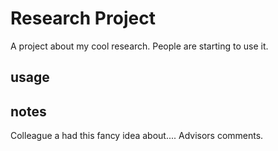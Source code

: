 # Research Project
A project about my cool research.
People are starting to use it.
## usage

## notes
Colleague a had this fancy idea about.... 
Advisors comments.


